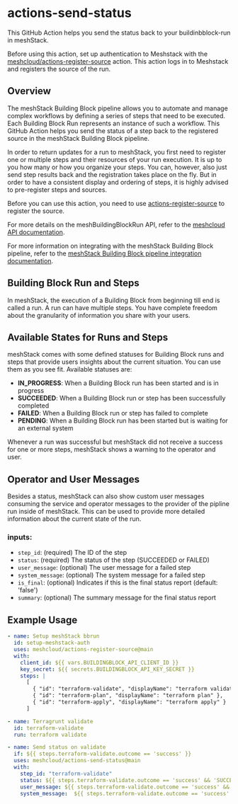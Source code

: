 # actions-send-status

This GitHub Action helps you send the status back to your buildinbblock-run in meshStack.

Before using this action, set up authentication to Meshstack with the [meshcloud/actions-register-source](https://github.com/meshcloud/actions-register-source) action. This action logs in to Meshstack and registers the source of the run.

## Overview


The meshStack Building Block pipeline allows you to automate and manage complex workflows by defining a series of steps that need to be executed. Each Building Block Run represents an instance of such a workflow. This GitHub Action helps you send the status of a step back to the registered source in the meshStack Building Block pipeline.

In order to return updates for a run to meshStack, you first need to register one or multiple steps and their resources of your run execution. It is up to you how many or how you organize your steps. You can, however, also just send step results back and the registration takes place on the fly. But in order to have a consistent display and ordering of steps, it is highly advised to pre-register steps and sources.

Before you can use this action, you need to use [actions-register-source](https://github.com/meshcloud/actions-register-source) to register the source.


For more details on the meshBuildingBlockRun API, refer to the [meshcloud API documentation](https://docs.meshcloud.io/api/index.html#mesh_buildingblockrun).

For more information on integrating with the meshStack Building Block pipeline, refer to the [meshStack Building Block pipeline integration documentation](https://docs.meshcloud.io/docs/meshstack.building-pipeline-integration.html#building-block-run-and-steps).

## Building Block Run and Steps

In meshStack, the execution of a Building Block from beginning till end is called a run. A run can have multiple steps. You have complete freedom about the granularity of information you share with your users.

## Available States for Runs and Steps

meshStack comes with some defined statuses for Building Block runs and steps that provide users insights about the current situation. You can use them as you see fit. Available statuses are:

- **IN_PROGRESS**: When a Building Block run has been started and is in progress
- **SUCCEEDED**: When a Building Block run or step has been successfully completed
- **FAILED**: When a Building Block run or step has failed to complete
- **PENDING**: When a Building Block run has been started but is waiting for an external system

Whenever a run was successful but meshStack did not receive a success for one or more steps, meshStack shows a warning to the operator and user.

## Operator and User Messages

Besides a status, meshStack can also show custom user messages consuming the service and operator messages to the provider of the pipline run inside of meshStack. This can be used to provide more detailed information about the current state of the run.

### inputs:
- `step_id`: (required) The ID of the step
- `status`: (required) The status of the step (SUCCEEDED or FAILED)
- `user_message`: (optional) The user message for a failed step
- `system_message`: (optional) The system message for a failed step
- `is_final`: (optional) Indicates if this is the final status report (default: 'false')
- `summary`: (optional) The summary message for the final status report

## Example Usage

```yaml
- name: Setup meshStack bbrun
  id: setup-meshstack-auth
  uses: meshcloud/actions-register-source@main
  with:
    client_id: ${{ vars.BUILDINGBLOCK_API_CLIENT_ID }}
    key_secret: ${{ secrets.BUILDINGBLOCK_API_KEY_SECRET }}
    steps: |
      [
        { "id": "terraform-validate", "displayName": "terraform validate" },
        { "id": "terraform-plan", "displayName": "terraform plan" },
        { "id": "terraform-apply", "displayName": "terraform apply" }
      ] 

- name: Terragrunt validate
  id: terraform-validate
  run: terraform validate

- name: Send status on validate
  if: ${{ steps.terraform-validate.outcome == 'success' }}
  uses: meshcloud/actions-send-status@main
  with:
    step_id: "terraform-validate"
    status: ${{ steps.terraform-validate.outcome == 'success' && 'SUCCEEDED' || 'FAILED' }} 
    user_message: ${{ steps.terraform-validate.outcome == 'success' && 'Successful plan Terraform configuration.' || 'Failed to plan Terraform configuration.' }}
    system_message:  ${{ steps.terraform-validate.outcome == 'success' && 'Successful plan Terraform configuration.' || 'Failed to plan Terraform configuration.' }}
```
